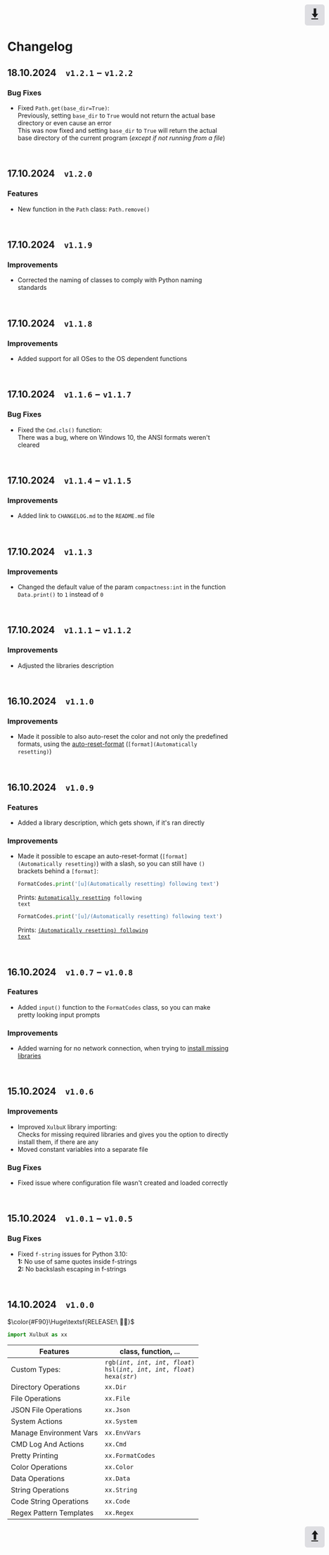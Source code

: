 <div id="top" style="width:45px; height:45px; right:10px; top:10px; position:absolute">
  <a href="#release"><abbr title="go to bottom" style="text-decoration:none">
    <div style="
      font-size: 2em;
      font-weight: bold;
      background: #88889845;
      border-radius: 0.2em;
      text-align: center;
      justify-content: center;
    ">🠫</div>
  </abbr></a>
</div>



# <b>Changelog</b><br>



## 18.10.2024 `v1.2.1` − `v1.2.2`

### Bug Fixes
* Fixed `Path.get(base_dir=True)`:<br>
  Previously, setting `base_dir` to `True` would not return the actual base directory or even cause an error<br>
  This was now fixed and setting `base_dir` to `True` will return the actual base directory of the current program (*except if not running from a file*)

<br>

## 17.10.2024 `v1.2.0`

### Features
* New function in the `Path` class: `Path.remove()`

<br>

## 17.10.2024 `v1.1.9`

### Improvements
* Corrected the naming of classes to comply with Python naming standards

<br>

## 17.10.2024 `v1.1.8`

### Improvements
* Added support for all OSes to the OS dependent functions

<br>

## 17.10.2024 `v1.1.6` − `v1.1.7`

### Bug Fixes
* Fixed the `Cmd.cls()` function:<br>
  There was a bug, where on Windows 10, the ANSI formats weren't cleared

<br>

## 17.10.2024 `v1.1.4` − `v1.1.5`

### Improvements
* Added link to `CHANGELOG.md` to the `README.md` file

<br>

## 17.10.2024 `v1.1.3`

### Improvements
* Changed the default value of the param `compactness:int` in the function `Data.print()` to `1` instead of `0`

<br>

## 17.10.2024 `v1.1.1` − `v1.1.2`

### Improvements
* Adjusted the libraries description

<br>

## 16.10.2024 `v1.1.0`

### Improvements
* Made it possible to also auto-reset the color and not only the predefined formats, using the [auto-reset-format](#auto-reset-format) (`[format](Automatically resetting)`)

<br>

## 16.10.2024 `v1.0.9`

### Features
* Added a library description, which gets shown, if it's ran directly

### <span id="auto-reset-format">Improvements</span>
* Made it possible to escape an auto-reset-format (`[format](Automatically resetting)`) with a slash, so you can still have `()` brackets behind a `[format]`:
  ```python
  FormatCodes.print('[u](Automatically resetting) following text')
  ```
  Prints:  <code><u>Automatically resetting</u> following text</code>

  ```python
  FormatCodes.print('[u]/(Automatically resetting) following text')
  ```
  Prints:  <code><u>(Automatically resetting) following text</u></code>

<br>

## 16.10.2024 `v1.0.7` − `v1.0.8`

### Features
* Added `input()` function to the `FormatCodes` class, so you can make pretty looking input prompts

### Improvements
* Added warning for no network connection, when trying to [install missing libraries](#improved-lib-importing)

<br>

## 15.10.2024 `v1.0.6`

### <span id="improved-lib-importing">Improvements</span>
* Improved `XulbuX` library importing:<br>
  Checks for missing required libraries and gives you the option to directly install them, if there are any
* Moved constant variables into a separate file

### Bug Fixes
* Fixed issue where configuration file wasn't created and loaded correctly

<br>

## 15.10.2024 `v1.0.1` − `v1.0.5`

### Bug Fixes
* Fixed `f-string` issues for Python 3.10:<br>
  **1:** No use of same quotes inside f-strings<br>
  **2:** No backslash escaping in f-strings

<br>

## <span id="release" />14.10.2024 `v1.0.0`

$\color{#F90}\Huge\textsf{RELEASE!\ 🤩🎉}$

```python
import XulbuX as xx
```
<table>
  <thead>
    <tr>
      <th>Features</th>
      <th>class, function, ...</th>
    </tr>
  </thead>
  <tbody>
    <tr>
      <td>Custom Types:</td>
      <td>
        <code>rgb(<em>int</em>, <em>int</em>, <em>int</em>, <em>float</em>)</code><br>
        <code>hsl(<em>int</em>, <em>int</em>, <em>int</em>, <em>float</em>)</code><br>
        <code>hexa(<em>str</em>)</code>
      </td>
    </tr><tr>
      <td>Directory Operations</td>
      <td><code>xx.Dir</code></td>
    </tr><tr>
      <td>File Operations</td>
      <td><code>xx.File</code></td>
    </tr><tr>
      <td>JSON File Operations</td>
      <td><code>xx.Json</code></td>
    </tr><tr>
      <td>System Actions</td>
      <td><code>xx.System</code></td>
    </tr><tr>
      <td>Manage Environment Vars</td>
      <td><code>xx.EnvVars</code></td>
    </tr><tr>
      <td>CMD Log And Actions</td>
      <td><code>xx.Cmd</code></td>
    </tr><tr>
      <td>Pretty Printing</td>
      <td><code>xx.FormatCodes</code></td>
    </tr><tr>
      <td>Color Operations</td>
      <td><code>xx.Color</code></td>
    </tr><tr>
      <td>Data Operations</td>
      <td><code>xx.Data</code></td>
    </tr><tr>
      <td>String Operations</td>
      <td><code>xx.String</code></td>
    </tr><tr>
      <td>Code String Operations</td>
      <td><code>xx.Code</code></td>
    </tr><tr>
      <td>Regex Pattern Templates</td>
      <td><code>xx.Regex</code></td>
    </tr>
  </tbody>
</table>



<div id="bottom" style="width:45px; height:45px; right:10px; position:absolute">
  <a href="#top"><abbr title="go to top" style="text-decoration:none">
    <div style="
      font-size: 2em;
      font-weight: bold;
      background: #88889845;
      border-radius: 0.2em;
      text-align: center;
      justify-content: center;
    ">🠩</div>
  </abbr></a>
</div>
